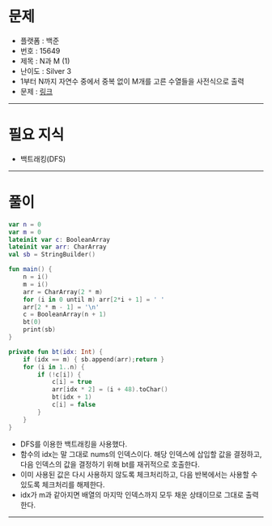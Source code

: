# 문제
- 플랫폼 : 백준
- 번호 : 15649
- 제목 : N과 M (1)
- 난이도 : Silver 3
- 1부터 N까지 자연수 중에서 중복 없이 M개를 고른 수열들을 사전식으로 출력
- 문제 : <a href="https://www.acmicpc.net/problem/15649" target="_blank">링크</a>

---

# 필요 지식
- 백트래킹(DFS)

---

# 풀이
```kotlin
var n = 0
var m = 0
lateinit var c: BooleanArray
lateinit var arr: CharArray
val sb = StringBuilder()

fun main() {
    n = i()
    m = i()
    arr = CharArray(2 * m)
    for (i in 0 until m) arr[2*i + 1] = ' '
    arr[2 * m - 1] = '\n'
    c = BooleanArray(n + 1)
    bt(0)
    print(sb)
}

private fun bt(idx: Int) {
    if (idx == m) { sb.append(arr);return }
    for (i in 1..n) {
        if (!c[i]) {
            c[i] = true
            arr[idx * 2] = (i + 48).toChar()
            bt(idx + 1)
            c[i] = false
        }
    }
}
```
- DFS를 이용한 백트래킹을 사용했다.
- 함수의 idx는 말 그대로 nums의 인덱스이다. 해당 인덱스에 삽입할 값을 결정하고, 다음 인덱스의 값을 결정하기 위해 bt를 재귀적으로 호출한다.
- 이미 사용된 값은 다시 사용하지 않도록 체크처리하고, 다음 반복에서는 사용할 수 있도록 체크처리를 해제한다.
- idx가 m과 같아지면 배열의 마지막 인덱스까지 모두 채운 상태이므로 그대로 출력한다.

---
